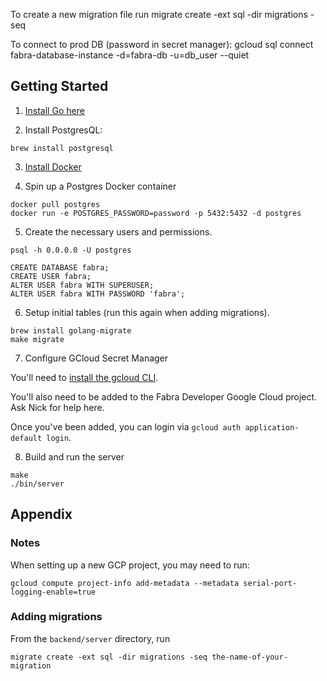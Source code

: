 To create a new migration file run
migrate create -ext sql -dir migrations -seq <name of your migration>

To connect to prod DB (password in secret manager):
gcloud sql connect fabra-database-instance -d=fabra-db -u=db_user --quiet

## Getting Started

1. [Install Go here](https://go.dev/doc/install)

2. Install PostgresQL:

```
brew install postgresql
```

3. [Install Docker](https://docs.docker.com/get-docker/)

4. Spin up a Postgres Docker container

```
docker pull postgres
docker run -e POSTGRES_PASSWORD=password -p 5432:5432 -d postgres
```

5. Create the necessary users and permissions.

```
psql -h 0.0.0.0 -U postgres

CREATE DATABASE fabra;
CREATE USER fabra;
ALTER USER fabra WITH SUPERUSER;
ALTER USER fabra WITH PASSWORD 'fabra';
```

6. Setup initial tables (run this again when adding migrations).

```
brew install golang-migrate
make migrate
```

7. Configure GCloud Secret Manager

You'll need to [install the gcloud CLI](https://cloud.google.com/sdk/docs/install).

You'll also need to be added to the Fabra Developer Google Cloud project. Ask Nick for help here.

Once you've been added, you can login via `gcloud auth application-default login`.

8. Build and run the server

```
make
./bin/server
```


## Appendix

### Notes
When setting up a new GCP project, you may need to run:
```
gcloud compute project-info add-metadata --metadata serial-port-logging-enable=true
```

### Adding migrations
From the `backend/server` directory, run
```
migrate create -ext sql -dir migrations -seq the-name-of-your-migration
```
